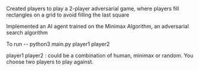 Created players to play a 2-player adversarial game, where players fill rectangles on a grid to avoid filling the last square

Implemented an AI agent trained on the Minimax Algorithm, an adversarial search algorithm

To run -- python3 main.py player1 player2

player1 player2 : could be a combination of human, minimax or random. You choose two players to play against.
